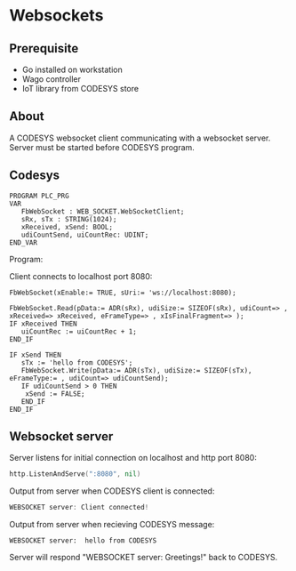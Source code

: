 # Websockets

## Prerequisite

* Go installed on workstation
* Wago controller&#x20;
* IoT library from CODESYS store

## About

A CODESYS websocket client communicating with a websocket server. Server must be started before CODESYS program.&#x20;

## Codesys

```
PROGRAM PLC_PRG
VAR	
   FbWebSocket : WEB_SOCKET.WebSocketClient;
   sRx, sTx : STRING(1024);
   xReceived, xSend: BOOL;
   udiCountSend, uiCountRec: UDINT;  
END_VAR
```

Program:

Client connects to localhost port 8080:

```
FbWebSocket(xEnable:= TRUE, sUri:= 'ws://localhost:8080);

FbWebSocket.Read(pData:= ADR(sRx), udiSize:= SIZEOF(sRx), udiCount=> , xReceived=> xReceived, eFrameType=> , xIsFinalFragment=> );
IF xReceived THEN
   uiCountRec := uiCountRec + 1;
END_IF

IF xSend THEN
   sTx := 'hello from CODESYS';
   FbWebSocket.Write(pData:= ADR(sTx), udiSize:= SIZEOF(sTx), eFrameType:= , udiCount=> udiCountSend);
   IF udiCountSend > 0 THEN
	xSend := FALSE;
   END_IF
END_IF
```

## Websocket server&#x20;

Server listens for initial connection on localhost and http port 8080:

```go
http.ListenAndServe(":8080", nil)
```

Output from server when CODESYS client is connected:

```go
WEBSOCKET server: Client connected!
```

Output from server when recieving CODESYS message:&#x20;

```
WEBSOCKET server:  hello from CODESYS
```

Server will respond "WEBSOCKET server: Greetings!" back to CODESYS.
